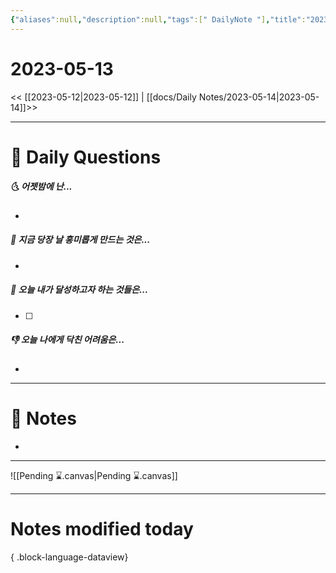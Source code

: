```yaml
---
{"aliases":null,"description":null,"tags":[" DailyNote "],"title":"2023-05-13","created":"2023-05-14T15:39:05","updated":"2023-07-15T21:30:20","dg-publish":true,"permalink":"/docs/Daily Notes/2023-05-13/","dgPassFrontmatter":true}
---
```



# 2023-05-13

<< [[2023-05-12\|2023-05-12]] | [[docs/Daily Notes/2023-05-14\|2023-05-14]]>>

---

# 📅 Daily Questions

##### 🌜 어젯밤에 난...

- 

##### 🙌 지금 당장 날 흥미롭게 만드는 것은...

- 

##### 🚀 오늘 내가 달성하고자 하는 것들은...

- [ ] 

##### 👎 오늘 나에게 닥친 어려움은...

- 

---

# 📝 Notes

- 

___

![[Pending ⌛.canvas\|Pending ⌛.canvas]]

---

# Notes modified today


{ .block-language-dataview}
